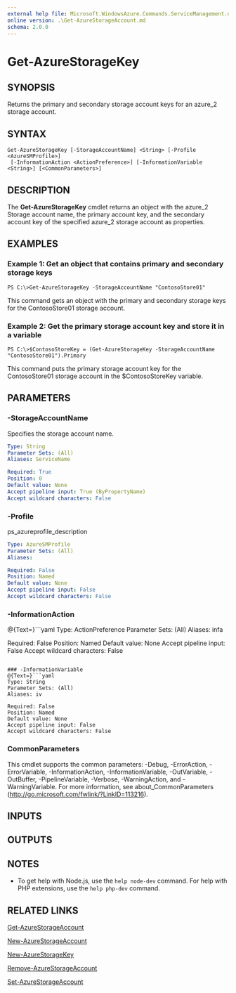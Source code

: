 ```yaml
---
external help file: Microsoft.WindowsAzure.Commands.ServiceManagement.dll-Help.xml
online version: .\Get-AzureStorageAccount.md
schema: 2.0.0
---
```


# Get-AzureStorageKey

## SYNOPSIS
Returns the primary and secondary storage account keys for an azure_2 storage account.

## SYNTAX

```
Get-AzureStorageKey [-StorageAccountName] <String> [-Profile <AzureSMProfile>]
 [-InformationAction <ActionPreference>] [-InformationVariable <String>] [<CommonParameters>]
```

## DESCRIPTION
The **Get-AzureStorageKey** cmdlet returns an object with the azure_2 Storage account name, the primary account key, and the secondary account key of the specified azure_2 storage account as properties.

## EXAMPLES

### Example 1: Get an object that contains primary and secondary storage keys
```
PS C:\>Get-AzureStorageKey -StorageAccountName "ContosoStore01"
```

This command gets an object with the primary and secondary storage keys for the ContosoStore01 storage account.

### Example 2: Get the primary storage account key and store it in a variable
```
PS C:\>$ContosoStoreKey = (Get-AzureStorageKey -StorageAccountName "ContosoStore01").Primary
```

This command puts the primary storage account key for the ContosoStore01 storage account in the $ContosoStoreKey variable.

## PARAMETERS

### -StorageAccountName
Specifies the storage account name.

```yaml
Type: String
Parameter Sets: (All)
Aliases: ServiceName

Required: True
Position: 0
Default value: None
Accept pipeline input: True (ByPropertyName)
Accept wildcard characters: False
```

### -Profile
ps_azureprofile_description

```yaml
Type: AzureSMProfile
Parameter Sets: (All)
Aliases: 

Required: False
Position: Named
Default value: None
Accept pipeline input: False
Accept wildcard characters: False
```

### -InformationAction
@{Text=}```yaml
Type: ActionPreference
Parameter Sets: (All)
Aliases: infa

Required: False
Position: Named
Default value: None
Accept pipeline input: False
Accept wildcard characters: False
```

### -InformationVariable
@{Text=}```yaml
Type: String
Parameter Sets: (All)
Aliases: iv

Required: False
Position: Named
Default value: None
Accept pipeline input: False
Accept wildcard characters: False
```

### CommonParameters
This cmdlet supports the common parameters: -Debug, -ErrorAction, -ErrorVariable, -InformationAction, -InformationVariable, -OutVariable, -OutBuffer, -PipelineVariable, -Verbose, -WarningAction, and -WarningVariable. For more information, see about_CommonParameters (http://go.microsoft.com/fwlink/?LinkID=113216).

## INPUTS

## OUTPUTS

## NOTES
* To get help with Node.js, use the `help node-dev` command. For help with PHP extensions, use the `help php-dev` command.

## RELATED LINKS

[Get-AzureStorageAccount](.\Get-AzureStorageAccount.md)

[New-AzureStorageAccount](.\New-AzureStorageAccount.md)

[New-AzureStorageKey](.\New-AzureStorageKey.md)

[Remove-AzureStorageAccount](.\Remove-AzureStorageAccount.md)

[Set-AzureStorageAccount](.\Set-AzureStorageAccount.md)


